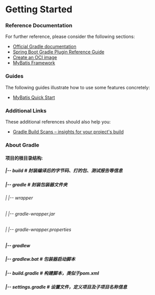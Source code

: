 # Getting Started

### Reference Documentation

For further reference, please consider the following sections:

* [Official Gradle documentation](https://docs.gradle.org)
* [Spring Boot Gradle Plugin Reference Guide](https://docs.spring.io/spring-boot/3.4.2/gradle-plugin)
* [Create an OCI image](https://docs.spring.io/spring-boot/3.4.2/gradle-plugin/packaging-oci-image.html)
* [MyBatis Framework](https://mybatis.org/spring-boot-starter/mybatis-spring-boot-autoconfigure/)

### Guides

The following guides illustrate how to use some features concretely:

* [MyBatis Quick Start](https://github.com/mybatis/spring-boot-starter/wiki/Quick-Start)

### Additional Links

These additional references should also help you:

* [Gradle Build Scans – insights for your project's build](https://scans.gradle.com#gradle)

### About Gradle

#### 项目的根目录结构:
##### |-- build # 封装编译后的字节码、打的包、测试报告等信息
##### |-- gradle # 封装包装器文件夹
###### |    |-- wrapper
###### |         |-- gradle-wrapper.jar
###### |         |-- gradle-wrapper.properties
##### |-- gradlew
##### |-- gradlew.bat # 包装器启动脚本
##### |-- build.gradle # 构建脚本，类似于pom.xml
##### |-- settings.gradle # 设置文件，定义项目及子项目名称信息
